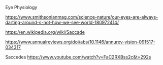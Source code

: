 Eye Physiology 

https://www.smithsonianmag.com/science-nature/our-eyes-are-always-darting-around-s-not-how-we-see-world-180972414/

https://en.wikipedia.org/wiki/Saccade

https://www.annualreviews.org/doi/abs/10.1146/annurev-vision-091517-034317

Saccedes
https://www.youtube.com/watch?v=FaC2RXBss2c&t=292s


